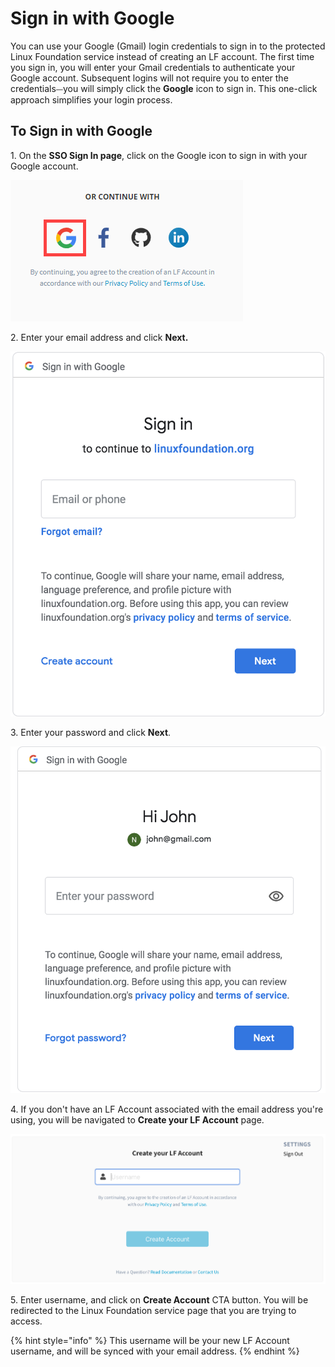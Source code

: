 # Sign in with Google

You can use your Google (Gmail) login credentials to sign in to the protected Linux Foundation service instead of creating an LF account. The first time you sign in, you will enter your Gmail credentials to authenticate your Google account. Subsequent logins will not require you to enter the credentials⏤you will simply click the **Google** icon to sign in. This one-click approach simplifies your login process.

## To Sign in with Google  <a href="#to-log-in-with-google" id="to-log-in-with-google"></a>

1\. On the **SSO Sign In page**, click on the Google icon to sign in with your Google account.

![Sign in with Google](<../../.gitbook/assets/sign in with google.png>)

2\. Enter your email address and click **Next.**                    &#x20;

![Create Account](<../../.gitbook/assets/Screen Shot 2020-05-04 at 7.15.44 PM.png>)

3\. Enter your password and click **Next**.                            &#x20;

![Create Account](<../../.gitbook/assets/Screen Shot 2020-05-04 at 7.17.41 PM.png>)

4\. If you don't have an LF Account associated with the email address you're using, you will be navigated to **Create your LF Account** page.                                &#x20;

![](<../../.gitbook/assets/Create LF Account if authenticating via Other.png>)

5\. Enter username, and click on **Create Account** CTA button. You will be redirected to the Linux Foundation service page that you are trying to access.

{% hint style="info" %}
This username will be your new LF Account username, and will be synced with your email address.
{% endhint %}
